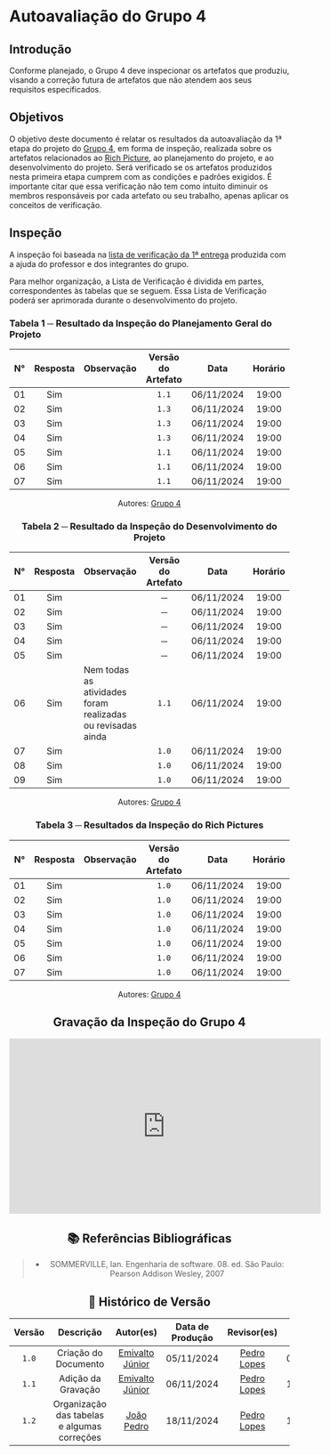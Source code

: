 # Autoavaliação do Grupo 4

## Introdução

Conforme planejado, o Grupo 4 deve inspecionar os artefatos que produziu, visando a correção futura de artefatos que não atendem aos seus requisitos especificados.

## Objetivos

O objetivo deste documento é relatar os resultados da autoavaliação da 1ª etapa do projeto do [Grupo 4](https://requisitos-de-software.github.io/2024.2-MeuSUSDigital/), em forma de inspeção, realizada sobre os artefatos relacionados ao [Rich Picture](https://requisitos-de-software.github.io/2024.2-MeuSUSDigital/pre-rastreabilidade/rich-picture/), ao planejamento do projeto, e ao desenvolvimento do projeto. Será verificado se os artefatos produzidos nesta primeira etapa cumprem com as condições e padrões exigidos. É importante citar que essa verificação não tem como intuito diminuir os membros responsáveis por cada artefato ou seu trabalho, apenas aplicar os conceitos de verificação.

## Inspeção

A inspeção foi baseada na [lista de verificação da 1ª entrega](../../lista_verif/entrega1.md) produzida com a ajuda do professor e dos integrantes do grupo.

Para melhor organização, a Lista de Verificação é dividida em partes, correspondentes às tabelas que se seguem. Essa Lista de Verificação poderá ser aprimorada durante o desenvolvimento do projeto.

### Tabela 1 ─ Resultado da Inspeção do Planejamento Geral do Projeto

| N° | Resposta | Observação | Versão do Artefato | Data | Horário |
|:--:|:--------:|:-----------|:------------------:|:----:|:-------:|
| 01 | Sim |  | `1.1` | 06/11/2024 | 19:00 |
| 02 | Sim |  | `1.3` | 06/11/2024 | 19:00 |
| 03 | Sim |  | `1.3` | 06/11/2024 | 19:00 |
| 04 | Sim |  | `1.3` | 06/11/2024 | 19:00 |
| 05 | Sim |  | `1.1` | 06/11/2024 | 19:00 |
| 06 | Sim |  | `1.1` | 06/11/2024 | 19:00 |
| 07 | Sim |  | `1.1` | 06/11/2024 | 19:00 |

<center>

Autores: [Grupo 4](https://github.com/Requisitos-de-Software/2024.2-MeuSUSDigital/tree/main#-equipe)

<center>

### Tabela 2 ─ Resultado da Inspeção do Desenvolvimento do Projeto

| N° | Resposta | Observação | Versão do Artefato | Data | Horário |
|:--:|:--------:|:-----------|:------------------:|:----:|:-------:|
| 01 | Sim |  | ─ | 06/11/2024 | 19:00 |
| 02 | Sim |  | ─ | 06/11/2024 | 19:00 |
| 03 | Sim |  | ─ | 06/11/2024 | 19:00 |
| 04 | Sim |  | ─ | 06/11/2024 | 19:00 |
| 05 | Sim |  | ─ | 06/11/2024 | 19:00 |
| 06 | Sim | Nem todas as atividades foram realizadas ou revisadas ainda | `1.1` | 06/11/2024 | 19:00 |
| 07 | Sim |  | `1.0` | 06/11/2024 | 19:00 |
| 08 | Sim |  | `1.0` | 06/11/2024 | 19:00 |
| 09 | Sim |  | `1.0` | 06/11/2024 | 19:00 |

<center>

Autores: [Grupo 4](https://github.com/Requisitos-de-Software/2024.2-MeuSUSDigital/tree/main#-equipe)

<center>

### Tabela 3 ─ Resultados da Inspeção do Rich Pictures

| N° | Resposta | Observação | Versão do Artefato | Data | Horário |
|:--:|:--------:|:-----------|:------------------:|:----:|:-------:|
| 01 | Sim |  | `1.0` | 06/11/2024 | 19:00 |
| 02 | Sim |  | `1.0` | 06/11/2024 | 19:00 |
| 03 | Sim |  | `1.0` | 06/11/2024 | 19:00 |
| 04 | Sim |  | `1.0` | 06/11/2024 | 19:00 |
| 05 | Sim |  | `1.0` | 06/11/2024 | 19:00 |
| 06 | Sim |  | `1.0` | 06/11/2024 | 19:00 |
| 07 | Sim |  | `1.0` | 06/11/2024 | 19:00 |

<center>

Autores: [Grupo 4](https://github.com/Requisitos-de-Software/2024.2-MeuSUSDigital/tree/main#-equipe)

<center>

## Gravação da Inspeção do Grupo 4

<iframe width="560" height="315" src="https://www.youtube.com/embed/4ZSyIVl7qtc" frameborder="0" allowfullscreen></iframe>

## 📚 Referências Bibliográficas

> - SOMMERVILLE, Ian. Engenharia de software. 08. ed. São Paulo: Pearson Addison Wesley, 2007

## 📑 Histórico de Versão

| Versão | Descrição | Autor(es) | Data de Produção | Revisor(es) | Data de Revisão |  
|:------:|:-------------------------------:|:--------------:|:--------------:|:-------------:|:---------------------:|
|  `1.0`  | Criação do Documento |[Emivalto Júnior](https://github.com/EmivaltoJrr)| 05/11/2024   | [Pedro Lopes](https://github.com/pLopess) | 06/11/2024 |
|  `1.1`  | Adição da Gravação |[Emivalto Júnior](https://github.com/EmivaltoJrr)| 06/11/2024   | [Pedro Lopes](https://github.com/pLopess) | 11/11/2024 |
|  `1.2`  | Organização das tabelas e algumas correções | [João Pedro](https://github.com/JoosPerro) | 18/11/2024 | [Pedro Lopes](https://github.com/pLopess) | 19/11/2024 |
